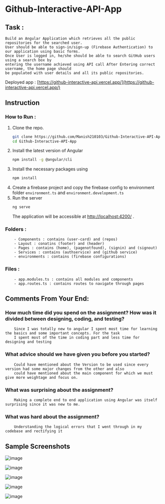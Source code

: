 # Github-Interactive-API-App

## Task :
    Build an Angular Application which retrieves all the public repositories for the searched user. 
    User should be able to sign-in/sign-up (Firebase Authentication) to our application using basic forms. 
    Once User is logged in, he/she should be able to search GitHub users using a search box by 
    entering the username achieved using API call After Entering correct username, the home page should 
    be populated with user details and all its public repositories.
    
 Deployed app : [https://github-interactive-api.vercel.app/](https://github-interactive-api.vercel.app/)    

## Instruction
### How to Run :
  1. Clone the repo.
     ```bash
     git clone https://github.com/Manish210103/Github-Interactive-API-App.git
     cd Github-Interactive-API-App
     ```
  3. Install the latest version of Angular
     ```bash
     npm install -g @angular/cli
     ```
  5. Install the necessary packages using
     ```bash
     npm install
     ```
  7. Create a firebase project and copy the firebase config to environment folder
     `environment.ts` and `environment.development.ts`
  8. Run the server
     ```bash
     ng serve
     ```
     The application will be accessible at [http://localhost:4200/](http://localhost:4200/) .
### Folders : 
        - Components : contains (user-card) and (repos)
        - Layout : conatins (footer) and (header)
        - Pages : contains (home), (pagenotfound), (signin) and (signout)
        - Services : contains (authservice) and (github service)
        - environments : contains (firebase configurations)
### Files :
        - app.modules.ts : contains all modules and components
        - app.routes.ts : contains routes to navigate through pages

## Comments From Your End:
###  How much time did you spend on the assignment? How was it divided between designing, coding, and testing?
        Since I was totally new to angular I spent most time for learning the basics and some important concepts. For the task 
        I spent most of the time in coding part and less time for designing and testing  
###  What advice should we have given you before you started? 
        Could have mentioned about the Version to be used since every version had some major changes from the other and also 
        could have mentioned about the main component for which we must give more weightage and focus on.
### What was surprising about the assignment? 
        Making a complete end to end application using Angular was itself surprising since it was new to me.
### What was hard about the assignment?
        Understanding the logical errors that I went through in my codebase and rectifying it 
## Sample Screenshots 
![image](https://github.com/Manish210103/Github-Interactive-API-App/assets/102723626/387ae472-dbf1-47b0-97ca-344abcd6a021)

![image](https://github.com/Manish210103/Github-Interactive-API-App/assets/102723626/50ede251-6946-4de1-a42a-bcd876a5d094)

![image](https://github.com/Manish210103/Github-Interactive-API-App/assets/102723626/2bedc3fa-3010-415b-b35d-d3b5159bd81c)

![image](https://github.com/Manish210103/Github-Interactive-API-App/assets/102723626/f2c627d3-9cee-4563-b67d-4bb3c327a7dd)

![image](https://github.com/Manish210103/Github-Interactive-API-App/assets/102723626/6418d4f2-1b60-422f-af4b-33db8d311c18)




